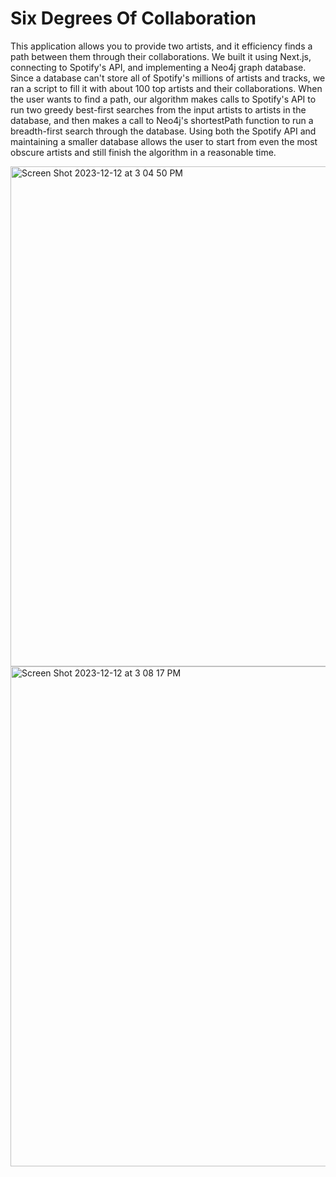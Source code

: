 # Six Degrees Of Collaboration
This application allows you to provide two artists, and it efficiency finds a path between them through their collaborations. We built it using Next.js, connecting to Spotify's API, and implementing a Neo4j graph database.
Since a database can't store all of Spotify's millions of artists and tracks, we ran a script to fill it with about 100 top artists and their collaborations. When the user wants to find a path, our algorithm makes calls to Spotify's API to run two greedy best-first searches from the input artists to artists in the database, and then makes a call to Neo4j's shortestPath  function to run a breadth-first search through the database. Using both the Spotify API and maintaining a smaller database allows the user to start from even the most obscure artists and still finish the algorithm in a reasonable time.

<img width="800" alt="Screen Shot 2023-12-12 at 3 04 50 PM" src="https://github.com/jenniferyingg/six-degrees-of-collaboration/assets/84633669/d7c8170a-65c8-4cda-9f59-06e1c8ea416d">
<img width="800" alt="Screen Shot 2023-12-12 at 3 08 17 PM" src="https://github.com/jenniferyingg/six-degrees-of-collaboration/assets/84633669/62041357-fce8-4ad8-8644-68a369542876">

